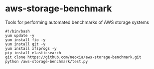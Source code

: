 # aws-storage-benchmark
Tools for performing automated benchmarks of AWS storage systems


```
#!/bin/bash
yum update -y
yum install fio -y
yum install git -y 
yum install xfsprogs -y
pip install elasticsearch
git clone https://github.com/neoxia/aws-storage-benchmark.git
python /aws-storage-benchmark/test.py
```
